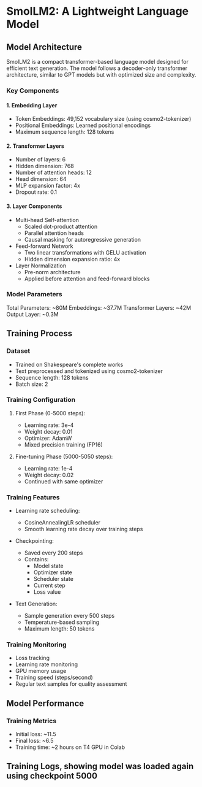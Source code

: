 # SmolLM2: A Lightweight Language Model

## Model Architecture
SmolLM2 is a compact transformer-based language model designed for efficient text generation. The model follows a decoder-only transformer architecture, similar to GPT models but with optimized size and complexity.

### Key Components

#### 1. Embedding Layer
- Token Embeddings: 49,152 vocabulary size (using cosmo2-tokenizer)
- Positional Embeddings: Learned positional encodings
- Maximum sequence length: 128 tokens

#### 2. Transformer Layers
- Number of layers: 6
- Hidden dimension: 768
- Number of attention heads: 12
- Head dimension: 64
- MLP expansion factor: 4x
- Dropout rate: 0.1

#### 3. Layer Components
- Multi-head Self-attention
  - Scaled dot-product attention
  - Parallel attention heads
  - Causal masking for autoregressive generation
- Feed-forward Network
  - Two linear transformations with GELU activation
  - Hidden dimension expansion ratio: 4x
- Layer Normalization
  - Pre-norm architecture
  - Applied before attention and feed-forward blocks

### Model Parameters
Total Parameters: ~80M
Embeddings: ~37.7M
Transformer Layers: ~42M
Output Layer: ~0.3M


## Training Process

### Dataset
- Trained on Shakespeare's complete works
- Text preprocessed and tokenized using cosmo2-tokenizer
- Sequence length: 128 tokens
- Batch size: 2

### Training Configuration
1. First Phase (0-5000 steps):
   - Learning rate: 3e-4
   - Weight decay: 0.01
   - Optimizer: AdamW
   - Mixed precision training (FP16)

2. Fine-tuning Phase (5000-5050 steps):
   - Learning rate: 1e-4
   - Weight decay: 0.02
   - Continued with same optimizer

### Training Features
- Learning rate scheduling:
  - CosineAnnealingLR scheduler
  - Smooth learning rate decay over training steps

- Checkpointing:
  - Saved every 200 steps
  - Contains:
    - Model state
    - Optimizer state
    - Scheduler state
    - Current step
    - Loss value

- Text Generation:
  - Sample generation every 500 steps
  - Temperature-based sampling
  - Maximum length: 50 tokens

### Training Monitoring
- Loss tracking
- Learning rate monitoring
- GPU memory usage
- Training speed (steps/second)
- Regular text samples for quality assessment

## Model Performance

### Training Metrics
- Initial loss: ~11.5
- Final loss: ~6.5
- Training time: ~2 hours on T4 GPU in Colab

## Training Logs, showing model was loaded again using checkpoint 5000
